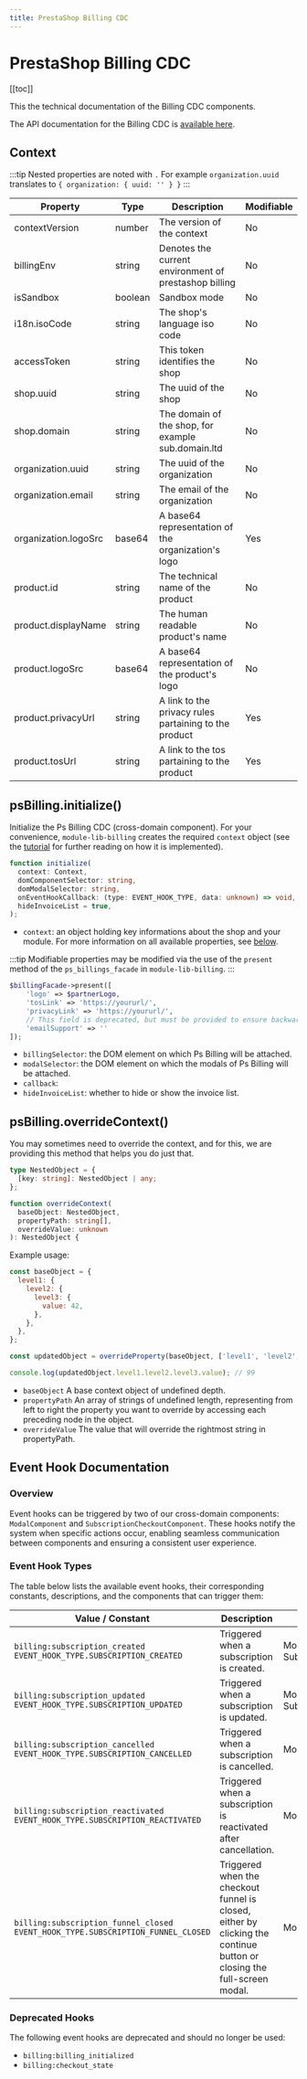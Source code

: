 ```yaml
---
title: PrestaShop Billing CDC
---
```


# PrestaShop Billing CDC

[[toc]]

This the technical documentation of the Billing CDC components.

The API documentation for the Billing CDC is [available here](https://unpkg.com/@prestashopcorp/billing-cdc/dist/docs/index.html).

## Context

:::tip
Nested properties are noted with `.`
For example `organization.uuid` translates to `{ organization: { uuid: '' } }`
:::

| Property             | Type    | Description                                           | Modifiable |
| -------------------- | ------- | ----------------------------------------------------- | ---------- |
| contextVersion       | number  | The version of the context                            | No         |
| billingEnv           | string  | Denotes the current environment of prestashop billing | No         |
| isSandbox            | boolean | Sandbox mode                                          | No         |
| i18n.isoCode         | string  | The shop's language iso code                          | No         |
| accessToken          | string  | This token identifies the shop                        | No         |
| shop.uuid            | string  | The uuid of the shop                                  | No         |
| shop.domain          | string  | The domain of the shop, for example sub.domain.ltd    | No         |
| organization.uuid    | string  | The uuid of the organization                          | No         |
| organization.email   | string  | The email of the organization                         | No         |
| organization.logoSrc | base64  | A base64 representation of the organization's logo    | Yes        |
| product.id           | string  | The technical name of the product                     | No         |
| product.displayName  | string  | The human readable product's name                     | No         |
| product.logoSrc      | base64  | A base64 representation of the product's logo         | No         |
| product.privacyUrl   | string  | A link to the privacy rules partaining to the product | Yes        |
| product.tosUrl       | string  | A link to the tos partaining to the product           | Yes        |

## psBilling.initialize()

Initialize the Ps Billing CDC (cross-domain component). For your convenience, `module-lib-billing` creates the required `context` object (see the [tutorial](../../3-tutorial/README.md#inject-the-prestashop-billing-context) for further reading on how it is implemented).

```typescript
function initialize(
  context: Context,
  domComponentSelector: string,
  domModalSelector: string,
  onEventHookCallback: (type: EVENT_HOOK_TYPE, data: unknown) => void,
  hideInvoiceList = true,
);
```

- `context`: an object holding key informations about the shop and your module. For more information on all available properties, see [below](#context).

:::tip
  Modifiable properties may be modified via the use of the `present` method of the `ps_billings_facade` in `module-lib-billing`.
:::

```php
$billingFacade->present([
    'logo' => $partnerLogo,
    'tosLink' => 'https://yoururl/',
    'privacyLink' => 'https://yoururl/',
    // This field is deprecated, but must be provided to ensure backward compatibility
    'emailSupport' => ''
]);
```

- `billingSelector`: the DOM element on which Ps Billing will be attached.
- `modalSelector`: the DOM element on which the modals of Ps Billing will be attached.
- `callback`:
- `hideInvoiceList`: whether to hide or show the invoice list.

## psBilling.overrideContext()

You may sometimes need to override the context, and for this, we are providing this method that helps you do just that.

```typescript
type NestedObject = {
  [key: string]: NestedObject | any;
};

function overrideContext(
  baseObject: NestedObject,
  propertyPath: string[],
  overrideValue: unknown
): NestedObject {
```

Example usage:

```js
const baseObject = {
  level1: {
    level2: {
      level3: {
        value: 42,
      },
    },
  },
};

const updatedObject = overrideProperty(baseObject, ['level1', 'level2', 'level3', 'value'], 99);

console.log(updatedObject.level1.level2.level3.value); // 99
```

- `baseObject` A base context object of undefined depth.
- `propertyPath` An array of strings of undefined length, representing from left to right the property you want to override by accessing each preceding node in the object.
- `overrideValue` The value that will override the rightmost string in propertyPath.

## Event Hook Documentation

### Overview

Event hooks can be triggered by two of our cross-domain components: `ModalComponent` and `SubscriptionCheckoutComponent`. These hooks notify the system when specific actions occur, enabling seamless communication between components and ensuring a consistent user experience.

### Event Hook Types

The table below lists the available event hooks, their corresponding constants, descriptions, and the components that can trigger them:

| Value / Constant                                                                        | Description                                                                                                            | Component                                     |
| --------------------------------------------------------------------------------------- | ---------------------------------------------------------------------------------------------------------------------- | --------------------------------------------- |
| `billing:subscription_created` <br/> `EVENT_HOOK_TYPE.SUBSCRIPTION_CREATED`             | Triggered when a subscription is created.                                                                              | ModalComponent, SubscriptionCheckoutComponent |
| `billing:subscription_updated` <br/> `EVENT_HOOK_TYPE.SUBSCRIPTION_UPDATED`             | Triggered when a subscription is updated.                                                                              | ModalComponent, SubscriptionCheckoutComponent |
| `billing:subscription_cancelled` <br/> `EVENT_HOOK_TYPE.SUBSCRIPTION_CANCELLED`         | Triggered when a subscription is cancelled.                                                                            | ModalComponent                                |
| `billing:subscription_reactivated` <br/>`EVENT_HOOK_TYPE.SUBSCRIPTION_REACTIVATED`      | Triggered when a subscription is reactivated after cancellation.                                                       | ModalComponent                                |
| `billing:subscription_funnel_closed` <br/> `EVENT_HOOK_TYPE.SUBSCRIPTION_FUNNEL_CLOSED` | Triggered when the checkout funnel is closed, either by clicking the continue button or closing the full-screen modal. | ModalComponent                                |

### Deprecated Hooks

The following event hooks are deprecated and should no longer be used:

- `billing:billing_initialized`
- `billing:checkout_state`
